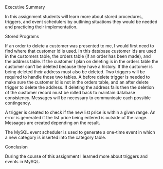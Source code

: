 Executive Summary

In this assignment students will learn more about stored procedures, triggers, and event schedulers by outlining situations they would be needed and practicing their implementation.

Stored Programs

If an order to delete a customer was presented to me, I would first need to find where that customer Id is used. In this database customer Ids are used in the customers table, the orders table (if an order has been made), and the address table. If the customer I plan on deleting is in the orders table the customer can't be deleted because they have a history. If the customer is being deleted their address must also be deleted. Two triggers will be required to handle those two tables. A before delete trigger is needed to make sure the customer Id is not in the orders table, and an after delete trigger to delete the address. If deleting the address fails then the deletion of the customer record must be rolled back to maintain database consistency. Messages will be necessary to communicate each possible contingency.

A trigger is created to check if the new list price is within a given range. An error is generated if the list price being entered is outside of the range. Messages are created depending on the result.

The MySQL event scheduler is used to generate a one-time event in which a new category is inserted into the category table.

Conclusion

During the course of this assignment I learned more about triggers and events in MySQL. 
